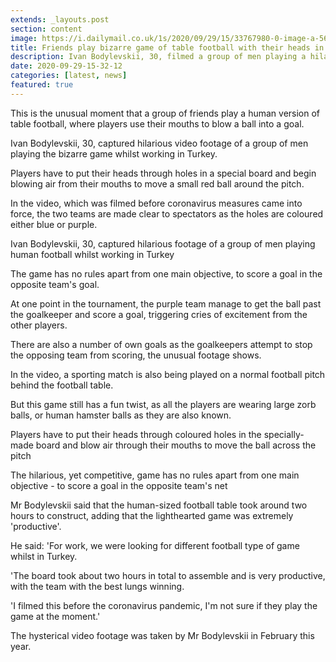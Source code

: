 ```yaml
---
extends: _layouts.post
section: content
image: https://i.dailymail.co.uk/1s/2020/09/29/15/33767980-0-image-a-56_1601389509575.jpg 
title: Friends play bizarre game of table football with their heads in Turkey 
description: Ivan Bodylevskii, 30, filmed a group of men playing a hilarious version of human football, using their mouths to push a ball around a pitch. The bizarre video was filmed before the Covid crisis. 
date: 2020-09-29-15-32-12 
categories: [latest, news] 
featured: true 
--- 
```

This is the unusual moment that a group of friends play a human version of table football, where players use their mouths to blow a ball into a goal.

Ivan Bodylevskii, 30, captured hilarious video footage of a group of men playing the bizarre game whilst working in Turkey.

Players have to put their heads through holes in a special board and begin blowing air from their mouths to move a small red ball around the pitch.

In the video, which was filmed before coronavirus measures came into force, the two teams are made clear to spectators as the holes are coloured either blue or purple.

Ivan Bodylevskii, 30, captured hilarious footage of a group of men playing human football whilst working in Turkey

The game has no rules apart from one main objective, to score a goal in the opposite team's goal.

At one point in the tournament, the purple team manage to get the ball past the goalkeeper and score a goal, triggering cries of excitement from the other players.

There are also a number of own goals as the goalkeepers attempt to stop the opposing team from scoring, the unusual footage shows.

In the video, a sporting match is also being played on a normal football pitch behind the football table. 

But this game still has a fun twist, as all the players are wearing large zorb balls, or human hamster balls as they are also known.

Players have to put their heads through coloured holes in the specially-made board and blow air through their mouths to move the ball across the pitch

The hilarious, yet competitive, game has no rules apart from one main objective - to score a goal in the opposite team's net

Mr Bodylevskii said that the human-sized football table took around two hours to construct, adding that the lighthearted game was extremely 'productive'. 

He said: 'For work, we were looking for different football type of game whilst in Turkey.

'The board took about two hours in total to assemble and is very productive, with the team with the best lungs winning.

'I filmed this before the coronavirus pandemic, I'm not sure if they play the game at the moment.'

The hysterical video footage was taken by Mr Bodylevskii in February this year. 


